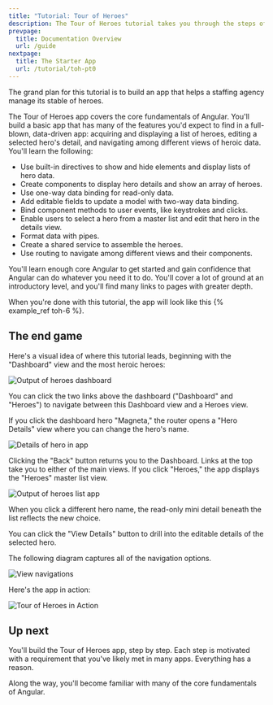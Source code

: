 ```yaml
---
title: "Tutorial: Tour of Heroes"
description: The Tour of Heroes tutorial takes you through the steps of creating an Angular app in Dart.
prevpage:
  title: Documentation Overview
  url: /guide
nextpage:
  title: The Starter App
  url: /tutorial/toh-pt0
---
```


The grand plan for this tutorial is to build an app that helps a staffing agency manage its stable of heroes.

The Tour of Heroes app covers the core fundamentals of Angular. You'll build a basic app that
has many of the features you'd expect to find in a full-blown, data-driven app: acquiring and displaying
a list of heroes, editing a selected hero's detail, and navigating among different
views of heroic data. You'll learn the following:

  - Use built-in directives to show and hide elements and display lists of hero data.
  - Create components to display hero details and show an array of heroes.
  - Use one-way data binding for read-only data.
  - Add editable fields to update a model with two-way data binding.
  - Bind component methods to user events, like keystrokes and clicks.
  - Enable users to select a hero from a master list and edit that hero in the details view.
  - Format data with pipes.
  - Create a shared service to assemble the heroes.
  - Use routing to navigate among different views and their components.

You'll learn enough core Angular to get started and gain confidence that
Angular can do whatever you need it to do.
You'll cover a lot of ground at an introductory level, and you'll find many links
to pages with greater depth.

When you're done with this tutorial, the app will look like this {% example_ref toh-6 %}.

## The end game

Here's a visual idea of where this tutorial leads, beginning with the "Dashboard"
view and the most heroic heroes:

<img class="image-display" src="{% asset ng/devguide/toh/heroes-dashboard-1.png @path %}" alt="Output of heroes dashboard">

You can click the two links above the dashboard ("Dashboard" and "Heroes")
to navigate between this Dashboard view and a Heroes view.

If you click the dashboard hero "Magneta," the router opens a "Hero Details" view
where you can change the hero's name.

<img class="image-display" src="{% asset ng/devguide/toh/hero-details-1.png @path %}" alt="Details of hero in app">

Clicking the "Back" button returns you to the Dashboard.
Links at the top take you to either of the main views.
If you click "Heroes," the app displays the "Heroes" master list view.

<img class="image-display" src="{% asset ng/devguide/toh/heroes-list-2.png @path %}" alt="Output of heroes list app">

When you click a different hero name, the read-only mini detail beneath the list reflects the new choice.

You can click the "View Details" button to drill into the editable details of the selected hero.

The following diagram captures all of the navigation options.

<img class="image-display" src="{% asset ng/devguide/toh/nav-diagram.png @path %}" alt="View navigations">

Here's the app in action:

<img class="image-display" src="{% asset ng/devguide/toh/toh-anim.gif @path %}" alt="Tour of Heroes in Action">

## Up next

You'll build the Tour of Heroes app, step by step.
Each step is motivated with a requirement that you've likely
met in many apps. Everything has a reason.

Along the way, you'll become familiar with many of the core fundamentals of Angular.
